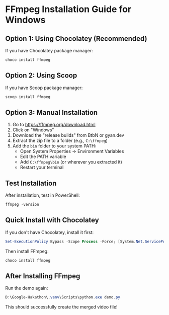 # FFmpeg Installation Guide for Windows

## Option 1: Using Chocolatey (Recommended)

If you have Chocolatey package manager:
```powershell
choco install ffmpeg
```

## Option 2: Using Scoop

If you have Scoop package manager:
```powershell
scoop install ffmpeg
```

## Option 3: Manual Installation

1. Go to https://ffmpeg.org/download.html
2. Click on "Windows" 
3. Download the "release builds" from BtbN or gyan.dev
4. Extract the zip file to a folder (e.g., `C:\ffmpeg`)
5. Add the `bin` folder to your system PATH:
   - Open System Properties → Environment Variables
   - Edit the PATH variable
   - Add `C:\ffmpeg\bin` (or wherever you extracted it)
   - Restart your terminal

## Test Installation

After installation, test in PowerShell:
```powershell
ffmpeg -version
```

## Quick Install with Chocolatey

If you don't have Chocolatey, install it first:
```powershell
Set-ExecutionPolicy Bypass -Scope Process -Force; [System.Net.ServicePointManager]::SecurityProtocol = [System.Net.ServicePointManager]::SecurityProtocol -bor 3072; iex ((New-Object System.Net.WebClient).DownloadString('https://community.chocolatey.org/install.ps1'))
```

Then install FFmpeg:
```powershell
choco install ffmpeg
```

## After Installing FFmpeg

Run the demo again:
```powershell
D:\Google-Hakathon\.venv\Scripts\python.exe demo.py
```

This should successfully create the merged video file!
